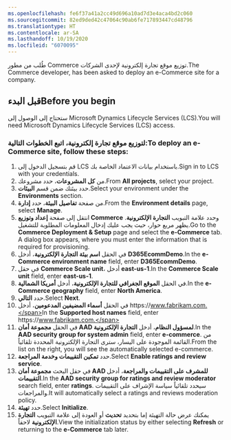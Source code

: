 ```yaml
---
ms.openlocfilehash: fe6f37a41a2cc49d696a10ad7d3e4aca4bd2c060
ms.sourcegitcommit: 82ed9ded42c47064c90ab6fe717893447cd48796
ms.translationtype: HT
ms.contentlocale: ar-SA
ms.lasthandoff: 10/19/2020
ms.locfileid: "6070095"
---
```

<span data-ttu-id="c1330-101">طُلب من مطور Commerce توزيع موقع تجارة إلكترونية لإحدى الشركات.</span><span class="sxs-lookup"><span data-stu-id="c1330-101">The Commerce developer, has been asked to deploy an e-Commerce site for a company.</span></span> 
 

## <a name="before-you-begin"></a><span data-ttu-id="c1330-102">قبل البدء</span><span class="sxs-lookup"><span data-stu-id="c1330-102">Before you begin</span></span> 
<span data-ttu-id="c1330-103">ستحتاج إلى الوصول إلى Microsoft Dynamics Lifecycle Services (LCS).</span><span class="sxs-lookup"><span data-stu-id="c1330-103">You will need Microsoft Dynamics Lifecycle Services (LCS) access.</span></span> 
 
### <a name="to-deploy-an-e-commerce-site-follow-these-steps"></a><span data-ttu-id="c1330-104">لتوزيع موقع تجارة إلكترونية، اتبع الخطوات التالية:</span><span class="sxs-lookup"><span data-stu-id="c1330-104">To deploy an e-Commerce site, follow these steps:</span></span>

1.  <span data-ttu-id="c1330-105">قم بتسجيل الدخول إلى LCS باستخدام بيانات الاعتماد الخاصة بك.</span><span class="sxs-lookup"><span data-stu-id="c1330-105">Sign in to LCS with your credentials.</span></span> 
2.  <span data-ttu-id="c1330-106">من **كل المشروعات**، حدد مشروعك.</span><span class="sxs-lookup"><span data-stu-id="c1330-106">From **All projects**, select your project.</span></span> 
3.  <span data-ttu-id="c1330-107">حدد بيئتك ضمن قسم **البيئات**.</span><span class="sxs-lookup"><span data-stu-id="c1330-107">Select your environment under the **Environments** section.</span></span>
4.  <span data-ttu-id="c1330-108">من صفحة **تفاصيل البيئة**، حدد **إدارة**.</span><span class="sxs-lookup"><span data-stu-id="c1330-108">From the **Environment details** page, select **Manage**.</span></span> 
5.  <span data-ttu-id="c1330-109">انتقل إلى صفحة **إعداد وتوزيع Commerce** وحدد علامة التبويب **التجارة الإلكترونية**. يظهر مربع حوار، حيث يجب عليك إدخال المعلومات المطلوبة للتشغيل.</span><span class="sxs-lookup"><span data-stu-id="c1330-109">Go to the **Commerce Deployment & Setup** page and select the **e-Commerce** tab. A dialog box appears, where you must enter the information that is required for provisioning.</span></span> 
7.  <span data-ttu-id="c1330-110">في الحقل **اسم بيئة التجارة الإلكترونية**، أدخل **D365EcommDemo**.</span><span class="sxs-lookup"><span data-stu-id="c1330-110">In the **e-Commerce environment name** field, enter **D365EcommDemo**.</span></span>
8.  <span data-ttu-id="c1330-111">في حقل **Commerce Scale unit**، أدخل **east-us-1**.</span><span class="sxs-lookup"><span data-stu-id="c1330-111">In the **Commerce Scale unit** field, enter **east-us-1**.</span></span>
9.  <span data-ttu-id="c1330-112">في الحقل **الموقع الجغرافي للتجارة الإلكترونية**، أدخل **أمريكا الشمالية**.</span><span class="sxs-lookup"><span data-stu-id="c1330-112">In the **e-Commerce geography** field, enter **North America**.</span></span>
10. <span data-ttu-id="c1330-113">حدد **التالي**.</span><span class="sxs-lookup"><span data-stu-id="c1330-113">Select **Next**.</span></span>
11. <span data-ttu-id="c1330-114">في الحقل **أسماء المضيفين المدعومين**، أدخل https:\//www.fabrikam.com.</span><span class="sxs-lookup"><span data-stu-id="c1330-114">In the **Supported host names** field, enter https:\//www.fabrikam.com.</span></span>
12. <span data-ttu-id="c1330-115">في الحقل **مجموعة أمان AAD لمسؤول النظام**، أدخل **التجارة الإلكترونية**.</span><span class="sxs-lookup"><span data-stu-id="c1330-115">In the **AAD security group for system admin** field, enter **e-commerce**.</span></span> <span data-ttu-id="c1330-116">من القائمة الموجودة على اليسار، سترى التجارة الإلكترونية المحددة تلقائياً.</span><span class="sxs-lookup"><span data-stu-id="c1330-116">From the list on the right, you will see the automatically selected e-commerce.</span></span>
13. <span data-ttu-id="c1330-117">حدد **تمكين التقييمات وخدمة المراجعة**.</span><span class="sxs-lookup"><span data-stu-id="c1330-117">Select **Enable ratings and review service**.</span></span>
14. <span data-ttu-id="c1330-118">في حقل البحث **مجموعة أمان AAD للمشرف على التقييمات والمراجعة**، أدخل **التقييمات**.</span><span class="sxs-lookup"><span data-stu-id="c1330-118">In the **AAD security group for ratings and review moderator** search field, enter **ratings**.</span></span> <span data-ttu-id="c1330-119">سيحدد تلقائياً سياسة الإشراف على التقييمات والمراجعات.</span><span class="sxs-lookup"><span data-stu-id="c1330-119">It will automatically select  a ratings and reviews moderation policy.</span></span>
15. <span data-ttu-id="c1330-120">حدد **تهيئة**.</span><span class="sxs-lookup"><span data-stu-id="c1330-120">Select **Initialize**.</span></span>
16. <span data-ttu-id="c1330-121">يمكنك عرض حالة التهيئة إما بتحديد **تحديث** أو العودة إلى علامة التبويب **التجارة الإلكترونية** لاحقاً.</span><span class="sxs-lookup"><span data-stu-id="c1330-121">View the initialization status by either selecting **Refresh** or returning to the **e-Commerce** tab later.</span></span>

